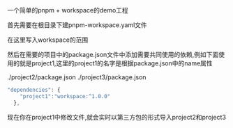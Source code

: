 一个简单的pnpm + workspace的demo工程

首先需要在根目录下建pnpm-workspace.yaml文件

在这里写入workspace的范围

然后在需要的项目中的package.json文件中添加需要共同使用的依赖,例如下面使用的就是project1,这里的project1的名字是根据package.json中的name属性

./project2/package.json  ./project3/package.json
```js
"dependencies": {
    "project1":"workspace:^1.0.0"
  },
```

现在你在project1中修改文件,就会实时以第三方包的形式导入project2和project3
